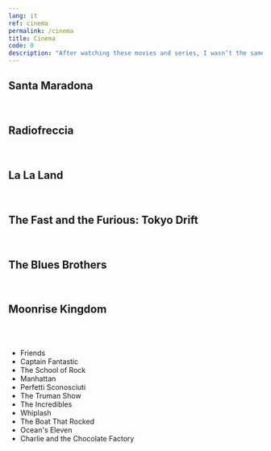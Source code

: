 ```yaml
---
lang: it
ref: cinema
permalink: /cinema
title: Cinema
code: 0
description: "After watching these movies and series, I wasn’t the same anymore."
---
```

## Santa Maradona

<br />

## Radiofreccia

<br />

## La La Land

<br />

## The Fast and the Furious: Tokyo Drift

<br />

## The Blues Brothers

<br />

## Moonrise Kingdom

<br />
<br />

- Friends
- Captain Fantastic
- The School of Rock
- Manhattan
- Perfetti Sconosciuti
- The Truman Show
- The Incredibles
- Whiplash
- The Boat That Rocked
- Ocean's Eleven
- Charlie and the Chocolate Factory
